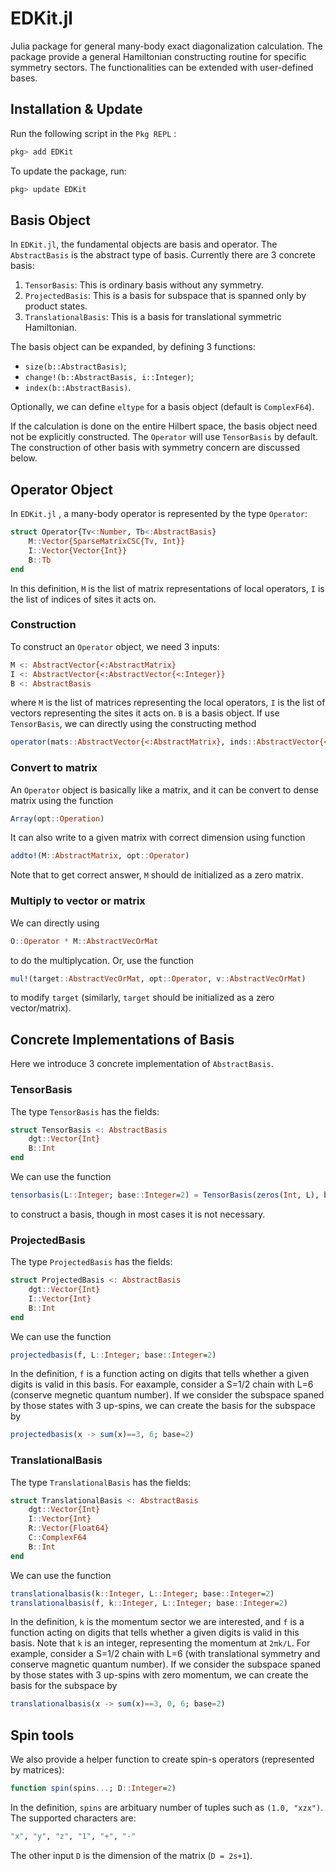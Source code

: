 # EDKit.jl

 Julia package for general many-body exact diagonalization calculation. The package provide a general Hamiltonian constructing routine for specific symmetry sectors. The functionalities can be extended with user-defined bases.

## Installation & Update

Run the following script in the ```Pkg REPL``` :

```julia
pkg> add EDKit
```

To update the package, run:

```julia
pkg> update EDKit
```

## Basis Object

In `EDKit.jl`, the fundamental objects are basis and operator. The `AbstractBasis` is the abstract type of basis. Currently there are 3 concrete basis:

1. `TensorBasis`: This is ordinary basis without any symmetry.
2. `ProjectedBasis`: This is a basis for subspace that is spanned only by product states.
3. `TranslationalBasis`: This is a basis for translational symmetric Hamiltonian.

The basis object can be expanded, by defining 3 functions:

- `size(b::AbstractBasis)`;
- `change!(b::AbstractBasis, i::Integer)`;
- `index(b::AbstractBasis)`.

Optionally, we can define `eltype` for a basis object (default is `ComplexF64`).

If the calculation is done on the entire Hilbert space, the basis object need not be explicitly constructed. The `Operator` will use `TensorBasis` by default. The construction of other basis with symmetry concern are discussed below.

## Operator Object

In `EDKit.jl` , a many-body operator is represented by the type `Operator`:

```julia
struct Operator{Tv<:Number, Tb<:AbstractBasis}
    M::Vector{SparseMatrixCSC{Tv, Int}}
    I::Vector{Vector{Int}}
    B::Tb
end
```

In this definition, `M` is the list of matrix representations of local operators, `I` is the list of indices of sites it acts on.

### Construction

To construct an `Operator` object, we need 3 inputs:

```julia
M <: AbstractVector{<:AbstractMatrix}
I <: AbstractVector{<:AbstractVector{<:Integer}}
B <: AbstractBasis
```

where `M` is the list of matrices representing the local operators, `I` is the list of vectors representing the sites it acts on. `B` is a basis object. If use `TensorBasis`, we can directly using the constructing method

```julia
operator(mats::AbstractVector{<:AbstractMatrix}, inds::AbstractVector{<:AbstractVector}, L::Integer)
```

### Convert to matrix

An `Operator` object is basically like a matrix, and it can be convert to dense matrix using the function

```julia
Array(opt::Operation)
```

It can also write to a given matrix with correct dimension using function

```julia
addto!(M::AbstractMatrix, opt::Operator)
```

Note that to get correct answer, `M` should de initialized as a zero matrix.

### Multiply to vector or matrix

We can directly using

```julia
O::Operator * M::AbstractVecOrMat
```

to do the multiplycation. Or, use the function

```julia
mul!(target::AbstractVecOrMat, opt::Operator, v::AbstractVecOrMat)
```

to modify `target` (similarly, `target` should be initialized as a zero vector/matrix).

## Concrete Implementations of Basis

Here we introduce 3 concrete implementation of `AbstractBasis`.

### TensorBasis

The type `TensorBasis` has the fields:

```julia
struct TensorBasis <: AbstractBasis
    dgt::Vector{Int}
    B::Int
end
```

We can use the function

```julia
tensorbasis(L::Integer; base::Integer=2) = TensorBasis(zeros(Int, L), base)
```

to construct a basis, though in most cases it is not necessary.

### ProjectedBasis

The type `ProjectedBasis` has the fields:

```julia
struct ProjectedBasis <: AbstractBasis
    dgt::Vector{Int}
    I::Vector{Int}
    B::Int
end
```

We can use the function

```julia
projectedbasis(f, L::Integer; base::Integer=2)
```

In the definition, `f` is a function acting on digits that tells whether a given digits is valid in this basis. For eaxample, consider a S=1/2 chain with L=6 (conserve megnetic quantum number). If we consider the subspace spaned by those states with 3 up-spins, we can create the basis for the subspace by

```julia
projectedbasis(x -> sum(x)==3, 6; base=2)
```

### TranslationalBasis

The type `TranslationalBasis` has the fields:

```julia
struct TranslationalBasis <: AbstractBasis
    dgt::Vector{Int}
    I::Vector{Int}
    R::Vector{Float64}
    C::ComplexF64
    B::Int
end
```

We can use the function

```julia
translationalbasis(k::Integer, L::Integer; base::Integer=2)
translationalbasis(f, k::Integer, L::Integer; base::Integer=2)
```

In the definition, `k` is the momentum sector we are interested, and `f` is a function acting on digits that tells whether a given digits is valid in this basis. Note that `k` is an integer, representing the momentum at `2πk/L`. For example, consider a S=1/2 chain with L=6 (with translational symmetry and conserve magnetic quantum number). If we consider the subspace spaned by those states with 3 up-spins with zero momentum, we can create the basis for the subspace by

```julia
translationalbasis(x -> sum(x)==3, 0, 6; base=2)
```

## Spin tools

We also provide a helper function to create spin-s operators (represented by matrices):

```julia
function spin(spins...; D::Integer=2)
```

In the definition, `spins` are arbituary number of tuples such as `(1.0, "xzx")`. The supported characters are:

```julia
"x", "y", "z", "1", "+", "-"
```

The other input `D` is the dimension of the matrix (`D = 2s+1`).
